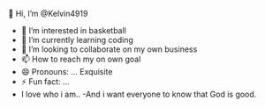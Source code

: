 👋 Hi, I’m @Kelvin4919
- 👀 I’m interested in basketball
- 🌱 I’m currently learning coding
- 💞️ I’m looking to collaborate on my own business
- 📫 How to reach my on own goal
- 😄 Pronouns: ... Exquisite
- ⚡ Fun fact: ... 
- I love who i am..
-And i want everyone to know that God is good.


